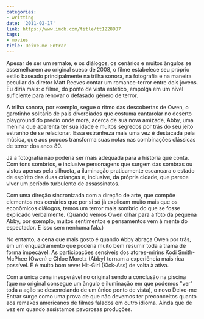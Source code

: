 ```yaml
---
categories:
- writting
date: '2011-02-17'
link: https://www.imdb.com/title/tt1228987
tags:
- movies
title: Deixe-me Entrar
---
```


Apesar de ser um remake, e os diálogos, os cenários e muitos ângulos se assemelharem ao original sueco de 2008, o filme estabelece seu próprio estilo baseado principalmente na trilha sonora, na fotografia e na maneira peculiar do diretor Matt Reeves contar um romance-terror entre dois jovens. Eu diria mais: o filme, do ponto de vista estético, empolga em um nível suficiente para renovar o defasado gênero de terror.

A trilha sonora, por exemplo, segue o ritmo das descobertas de Owen, o garotinho solitário de pais divorciados que costuma cantarolar no deserto playground do prédio onde mora, acerca de sua nova amizade, Abby, uma menina que aparenta ter sua idade e muitos segredos por trás do seu jeito estranho de se relacionar. Essa estranheza mais uma vez é destacada pela música, que aos poucos transforma suas notas nas combinações clássicas de terror dos anos 80.

Já a fotografia não poderia ser mais adequada para a história que conta. Com tons sombrios, e inclusive personagens que surgem das sombras ou vistos apenas pela silhueta, a iluminação praticamente escancara o estado de espírito das duas crianças e, inclusive, da própria cidade, que parece viver um período turbulento de assassinatos.

Com uma direção sincronizada com a direção de arte, que compõe elementos nos cenários que por si só já explicam muito mais que os econômicos diálogos, temos um terror mais sombrio do que se fosse explicado verbalmente. (Quando vemos Owen olhar para a foto da pequena Abby, por exemplo, muitos sentimentos e pensamentos vem à mente do espectador. E isso sem nenhuma fala.)

No entanto, a cena que mais gosto é quando Abby abraça Owen por trás, em um enquadramento que poderia muito bem resumir toda a trama de forma impecável. As participações sensíveis dos atores-mirins Kodi Smith-McPhee (Owen) e Chloe Moretz (Abby) tornam a experiência mais rica possível. E é muito bom rever Hit-Girl (Kick-Ass) de volta à ativa.

Com a única cena insuperável no original sendo a conclusão na piscina (que no original consegue um ângulo e iluminação em que podemos "ver" toda a ação se desenrolando de um único ponto de vista), o novo Deixe-me Entrar surge como uma prova de que não devemos ter preconceitos quanto aos remakes americanos de filmes falados em outro idioma. Ainda que de vez em quando assistamos pavorosas produções.

